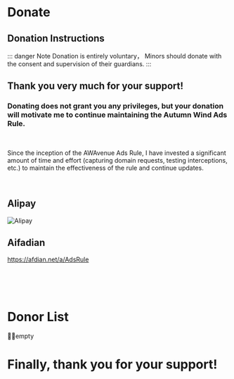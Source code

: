 # Donate

## Donation Instructions

::: danger Note
Donation is entirely voluntary， Minors should donate with the consent and supervision of their guardians.
:::

## Thank you very much for your support!
### Donating does not grant you any privileges, but your donation will motivate me to continue maintaining the Autumn Wind Ads Rule.

<br>

Since the inception of the AWAvenue Ads Rule, I have invested a significant amount of time and effort (capturing domain requests, testing interceptions, etc.) to maintain the effectiveness of the rule and continue updates.

<br>

## Alipay
 ![Alipay](/images/artalipay.png)

## Aifadian
https://afdian.net/a/AdsRule

<br>
<br>
<br>

# Donor List

😶‍🌫️empty

# Finally, thank you for your support!
